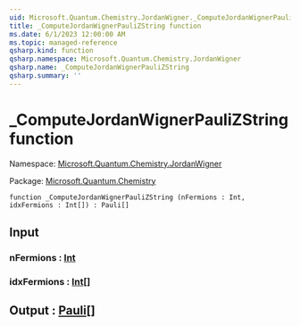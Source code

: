 ```yaml
---
uid: Microsoft.Quantum.Chemistry.JordanWigner._ComputeJordanWignerPauliZString
title: _ComputeJordanWignerPauliZString function
ms.date: 6/1/2023 12:00:00 AM
ms.topic: managed-reference
qsharp.kind: function
qsharp.namespace: Microsoft.Quantum.Chemistry.JordanWigner
qsharp.name: _ComputeJordanWignerPauliZString
qsharp.summary: ''
---
```


# _ComputeJordanWignerPauliZString function

Namespace: [Microsoft.Quantum.Chemistry.JordanWigner](xref:Microsoft.Quantum.Chemistry.JordanWigner)

Package: [Microsoft.Quantum.Chemistry](https://nuget.org/packages/Microsoft.Quantum.Chemistry)




```qsharp
function _ComputeJordanWignerPauliZString (nFermions : Int, idxFermions : Int[]) : Pauli[]
```


## Input

### nFermions : [Int](xref:microsoft.quantum.qsharp.valueliterals#int-literals)




### idxFermions : [Int](xref:microsoft.quantum.qsharp.valueliterals#int-literals)[]





## Output : [Pauli](xref:microsoft.quantum.qsharp.valueliterals#pauli-literals)[]

